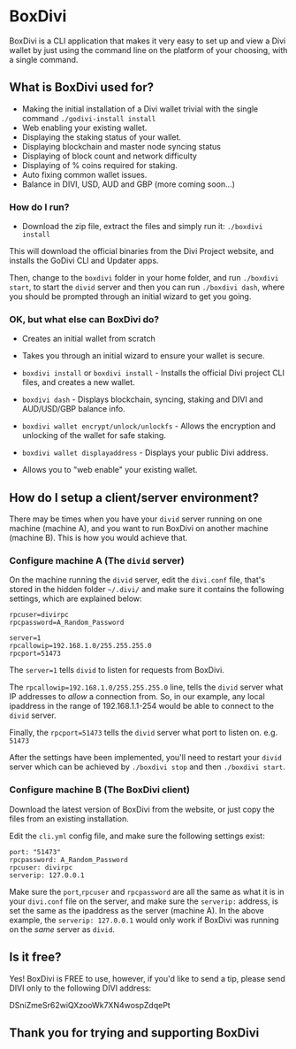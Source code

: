 # BoxDivi #

BoxDivi is a CLI application that makes it very easy to set up and view a Divi wallet by just using the command line on the platform of your choosing, with a single command.

## What is BoxDivi used for? ###

* Making the initial installation of a Divi wallet trivial with the single command `./godivi-install install`
* Web enabling your existing wallet.
* Displaying the staking status of your wallet. 
* Displaying blockchain and master node syncing status
* Displaying of block count and network difficulty
* Displaying of % coins required for staking.
* Auto fixing common wallet issues.
* Balance in DIVI, USD, AUD and GBP (more coming soon...)

### How do I run? ###

* Download the zip file, extract the files and simply run it: `./boxdivi install`

This will download the official binaries from the Divi Project website, and installs the GoDivi CLI and Updater apps.

Then, change to the `boxdivi` folder in your home folder, and run `./boxdivi start`, to start the `divid` server and then you can run  `./boxdivi dash`, where you should be prompted through an initial wizard to get you going.

### OK, but what else can BoxDivi do? ###

* Creates an initial wallet from scratch

* Takes you through an initial wizard to ensure your wallet is secure.

* `boxdivi install` or `boxdivi install` - Installs the official Divi project CLI files, and creates a new wallet.

* `boxdivi dash` - Displays blockchain, syncing, staking and DIVI and AUD/USD/GBP balance info.

* `boxdivi wallet encrypt/unlock/unlockfs` - Allows the encryption and unlocking of the wallet for safe staking.

* `boxdivi wallet displayaddress` - Displays your public Divi address.

* Allows you to "web enable" your existing wallet.

## How do I setup a client/server environment?

There may be times when you have your `divid` server running on one machine (machine A), and you want to run BoxDivi on another machine (machine B). This is how you would achieve that.

### Configure machine A (The `divid` server)

On the machine running the `divid` server, edit the `divi.conf` file, that's stored in the hidden folder `~/.divi/` and make sure it contains the following settings, which are explained below:

```
rpcuser=divirpc
rpcpassword=A_Random_Password

server=1
rpcallowip=192.168.1.0/255.255.255.0
rpcport=51473

```
The `server=1` tells `divid` to listen for requests from BoxDivi.

The `rpcallowip=192.168.1.0/255.255.255.0` line, tells the `divid` server what IP addresses to *allow* a connection from. So, in our example, any local ipaddress in the range of 192.168.1.1-254 would be able to connect to the `divid` server.

Finally, the `rpcport=51473` tells the `divid` server what port to listen on. e.g. `51473`

After the settings have been implemented, you'll need to restart your `divid` server which can be achieved by `./boxdivi stop` and then `./boxdivi start`.

### Configure machine B (The BoxDivi client)

Download the latest version of BoxDivi from the website, or just copy the files from an existing installation.

Edit the `cli.yml` config file, and make sure the following settings exist:
```
port: "51473"
rpcpassword: A_Random_Password
rpcuser: divirpc
serverip: 127.0.0.1

```

Make sure the `port`,`rpcuser` and `rpcpassword` are all the same as what it is in your `divi.conf` file on the server, and make sure the `serverip:` address, is set the same as the ipaddress as the server (machine A). In the above example, the `serverip: 127.0.0.1` would only work if BoxDivi was running on the *same* server as `divid`.

## Is it free? ##

Yes! BoxDivi is FREE to use, however, if you'd like to send a tip, please send DIVI only to the following DIVI address:

DSniZmeSr62wiQXzooWk7XN4wospZdqePt

## Thank you for trying and supporting BoxDivi